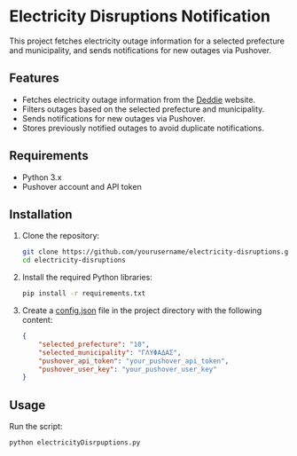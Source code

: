 # Electricity Disruptions Notification

This project fetches electricity outage information for a selected prefecture and municipality, and sends notifications for new outages via Pushover.

## Features

- Fetches electricity outage information from the [Deddie](https://siteapps.deddie.gr/outages2public) website.
- Filters outages based on the selected prefecture and municipality.
- Sends notifications for new outages via Pushover.
- Stores previously notified outages to avoid duplicate notifications.

## Requirements

- Python 3.x
- Pushover account and API token

## Installation

1. Clone the repository:

    ```sh
    git clone https://github.com/yourusername/electricity-disruptions.git
    cd electricity-disruptions
    ```

2. Install the required Python libraries:

    ```sh
    pip install -r requirements.txt
    ```

3. Create a [config.json](http://_vscodecontentref_/4) file in the project directory with the following content:

    ```json
    {
        "selected_prefecture": "10",
        "selected_municipality": "ΓΛΥΦΑΔΑΣ",
        "pushover_api_token": "your_pushover_api_token",
        "pushover_user_key": "your_pushover_user_key"
    }
    ```

## Usage

Run the script:

```sh
python electricityDisrpuptions.py